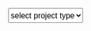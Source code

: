 <!-- editorconfig-checker-disable -->
<!-- markdownlint-disable -->
<!DOCTYPE html>
<html lang="en">
<head>
    <title>Tomfi Maven Archetype Generator</title>
    <style type="text/css">
        input {
            font-size: medium;
        }
        th, td {
            padding: 10px;
        }
        td:first-child {
            width: 125px;
        }
    </style>
    <script src="https://ajax.googleapis.com/ajax/libs/jquery/3.6.0/jquery.min.js"></script>
    <!-- <script src="generator.js"></script> --><!-- this is loaded via mkdocs.yml -->
</head>
<body>
    <p>
        <div id="project_type">
            <select id="project_type" title="project type" style="height: 30px; font-size: medium;">
                <option id="select_project" value="select_project" disabled selected>select project type</option>
                <optgroup label="Non-Modular">
                    <option value="playground">Playground</option>
                    <option value="advanced">Advanced</option>
                    <option value="full">Full</option>
                </optgroup>
                <optgroup label="Modular">
                    <option value="playground_mod">Playground</option>
                    <option value="advanced_mod">Advanced</option>
                    <option value="full_mod">Full</option>
                </optgroup>
            </select>
            <button id="reset" type="reset" style="display: none;" title="reset the form">Reset</button>
            <button type="submit" id="generate" form="properties" class="base_props advanced_props full_props" style="display: none;" title="click to verify and generate project command">Generate</button>
            <button id="copy" type="button" style="display: none;" title="copy the command to the clipboard" class="command">Copy</button>
            <div id="command" style="display: none;" class="command">
                <textarea id="command" name="command" cols="75" rows="5" style="font-size: large; resize: none;" autofocus disabled readonly ></textarea>
            </div>
        </div>
    </p>
    <p>
        <form id="properties">
            <div id="base" style="display:none;" class="base_props advanced_props full_props">
                <table>
                    <caption style="font-size: large;"><em>Base Properties</em></caption>
                    <tr>
                        <td>Group ID</td>
                        <td><input type="text" id="group_id" placeholder="my.group.example" title="group id for your new project" pattern="^[a-z][a-z0-9_]*(\.[a-z0-9_]+)+[0-9a-z_]$"/></td>
                    </tr>
                    <tr>
                        <td>Artifact ID</td>
                        <td><input type="text" id="artifact_id" placeholder="my-artifact-demo" title="artifact id for your new project" pattern="^.*[a-zA-Z0-9]+.*$"/></td>
                    </tr>
                    <tr>
                        <td>Version</td>
                        <td><input type="text" id="version" placeholder="0.0.1-SNAPSHOT" title="version of your new project" pattern="^([0-9]+)\.([0-9]+)\.([0-9]+)(?:-SNAPSHOT)?$"/></td>
                    </tr>
                    <tr>
                        <td>Package</td>
                        <td><input type="text" id="package" placeholder="my.sample.package" title="package name to create" pattern="^[a-z][a-z0-9_]*(\.[a-z0-9_]+)+[0-9a-z_]$"/></td>
                    </tr>
                </table>
            </div>
            <div id="advanced" style="display:none;" class="advanced_props full_props">
                <table>
                    <caption style="font-size: large;"><em>Advanced Properties</em></caption>
                    <tr>
                        <td>Owner Name</td>
                        <td><input type="text" id="owner_name" placeholder="Doe Organization" title="owner name for the license file an headers"/></td>
                    </tr>
                    <tr>
                        <td>Year</td>
                        <td><input type="text" id="year" placeholder="2042" title="year for the license file and headers" pattern="^\d{4}$"/></td>
                    </tr>
                </table>
            </div>
            <div id="full" style="display:none;" class="full_props">
                <table>
                    <caption style="font-size: large;"><em>Full Properties</em></caption>
                    <tr>
                        <td>Owner ID</td>
                        <td><input type="text" id="owner_id" placeholder="doeOrganization" title="owner id of the github repository" pattern="^.*[a-zA-Z0-9]+.*$"/></td>
                    </tr>
                    <tr>
                        <td>Developer ID</td>
                        <td><input type="text" id="developer_id" placeholder="jdoe" title="developer id for the scm configuration" pattern="^.*[a-zA-Z0-9]+.*$"/></td>
                    </tr>
                </table>
            </div>
            <div id="modular" style="display:none;">
                <table>
                    <caption style="font-size: large;"><em>Modular Properties</em></caption>
                    <tr>
                        <td>Module</td>
                        <td><input type="text" id="module" placeholder="my.module.name" title="module name to create" pattern="^[a-z][a-z0-9_]*(\.[a-z0-9_]+)+[0-9a-z_]$"/></td>
                    </tr>
                </table>
            </div>
        </form>
    </p>
</body>
</html>

